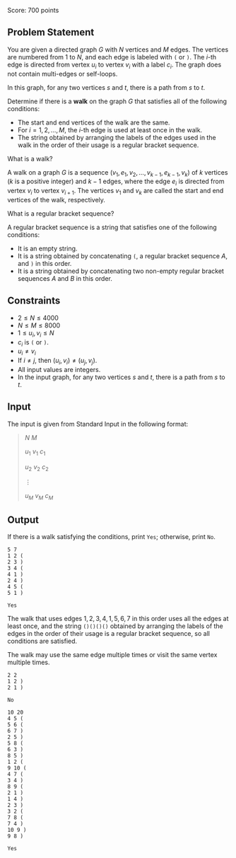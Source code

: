 Score: $700$ points

## Problem Statement

You are given a directed graph $G$ with $N$ vertices and $M$ edges. The vertices are numbered from $1$ to $N$, and each edge is labeled with `(` or `)`. The $i$-th edge is directed from vertex $u_i$ to vertex $v_i$ with a label $c_i$. The graph does not contain multi-edges or self-loops.

In this graph, for any two vertices $s$ and $t$, there is a path from $s$ to $t$.

Determine if there is a **walk** on the graph $G$ that satisfies all of the following conditions:

- The start and end vertices of the walk are the same.
- For $i=1,2,\dots,M$, the $i$-th edge is used at least once in the walk.
- The string obtained by arranging the labels of the edges used in the walk in the order of their usage is a regular bracket sequence.

What is a walk?

A walk on a graph $G$ is a sequence $(v_1,e_1,v_2,\dots,v_{k-1},e_{k-1},v_k)$ of $k$ vertices ($k$ is a positive integer) and $k-1$ edges, where the edge $e_i$ is directed from vertex $v_i$ to vertex $v_{i+1}$. The vertices $v_1$ and $v_k$ are called the start and end vertices of the walk, respectively.

What is a regular bracket sequence?

A regular bracket sequence is a string that satisfies one of the following conditions:

- It is an empty string.
- It is a string obtained by concatenating `(`, a regular bracket sequence $A$, and `)` in this order.
- It is a string obtained by concatenating two non-empty regular bracket sequences $A$ and $B$ in this order.

## Constraints

- $2 \leq N \leq 4000$
- $N \leq M \leq 8000$
- $1 \leq u_i,v_i \leq N$
- $c_i$ is `(` or `)`.
- $u_i \neq v_i$
- If $i \neq j$, then $(u_i,v_i) \neq (u_j,v_j)$.
- All input values are integers.
- In the input graph, for any two vertices $s$ and $t$, there is a path from $s$ to $t$.

## Input

The input is given from Standard Input in the following format:

> $N$ $M$
> 
> $u_1$ $v_1$ $c_1$
> 
> $u_2$ $v_2$ $c_2$
> 
> $\vdots$
> 
> $u_M$ $v_M$ $c_M$

## Output

If there is a walk satisfying the conditions, print `Yes`; otherwise, print `No`.

```input1
5 7
1 2 (
2 3 )
3 4 (
4 1 )
2 4 )
4 5 (
5 1 )
```

```output1
Yes
```

The walk that uses edges $1,2,3,4,1,5,6,7$ in this order uses all the edges at least once, and the string `()()()()` obtained by arranging the labels of the edges in the order of their usage is a regular bracket sequence, so all conditions are satisfied.

The walk may use the same edge multiple times or visit the same vertex multiple times.

```input2
2 2
1 2 )
2 1 )
```

```output2
No
```

```input3
10 20
4 5 (
5 6 (
6 7 )
2 5 )
5 8 (
6 3 )
8 5 )
1 2 (
9 10 (
4 7 (
3 4 )
8 9 (
2 1 )
1 4 )
2 3 )
3 2 (
7 8 (
7 4 )
10 9 )
9 8 )
```

```output3
Yes
```